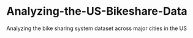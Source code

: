 # Analyzing-the-US-Bikeshare-Data
Analyzing the bike sharing system dataset across major cities in the US
